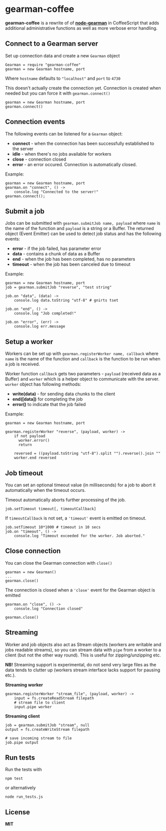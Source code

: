 gearman-coffee
==============

**gearman-coffee** is a rewrite of of **[node-gearman](https://github.com/andris9/node-gearman)** in CoffeeScript that adds additional administrative functions as well as more verbose error handling.

## Connect to a Gearman server

Set up connection data and create a new `Gearman` object

    Gearman = require "gearman-coffee"
    gearman = new Gearman hostname, port

Where `hostname` defaults to `"localhost"` and `port` to `4730`

This doesn't actually create the connection yet. Connection is created when needed but you can force it with `gearman.connect()`

    gearman = new Gearman hostname, port
    gearman.connect()

## Connection events

The following events can be listened for a `Gearman` object:

  * **connect** - when the connection has been successfully established to the server
  * **idle** - when there's no jobs available for workers
  * **close** - connection closed
  * **error** - an error occured. Connection is automatically closed.

Example:

    gearman = new Gearman hostname, port
    gearman.on "connect", () ->
        console.log "Connected to the server!"
    gearman.connect();

## Submit a job

Jobs can be submitted with `gearman.submitJob name, payload` where `name` is the name of the function and `payload` is a string or a Buffer. The returned object (Event Emitter) can be used to detect job status and has the following events:

  * **error** - if the job failed, has parameter error
  * **data** - contains a chunk of data as a Buffer
  * **end** - when the job has been completed, has no parameters
  * **timeout** - when the job has been canceled due to timeout

Example:

    gearman = new Gearman hostname, port
    job = gearman.submitJob "reverse", "test string"

    job.on "data", (data) ->
        console.log data.toString "utf-8" # gnirts tset

    job.on "end", () ->
        console.log "Job completed!"

    job.on "error", (err) ->
        console.log err.message

## Setup a worker

Workers can be set up with `gearman.registerWorker name, callback` where `name` is the name of the function and `callback` is the function to be run when a job is received.

Worker function `callback` gets two parameters - `payload` (received data as a Buffer) and `worker` which is a helper object to communicate with the server. `worker` object has following methods:

  * **write(data)** - for sending data chunks to the client
  * **end([data])** for completing the job
  * **error()** to indicate that the job failed

Example:

    gearman = new Gearman hostname, port

    gearman.registerWorker "reverse", (payload, worker) ->
        if not payload
          worker.error()
          return
        
        reversed = ((payload.toString "utf-8").split "").reverse().join ""
        worker.end reversed

## Job timeout

You can set an optional timeout value (in milliseconds) for a job to abort it automatically when the timeout occurs.

Timeout automatically aborts further processing of the job.

    job.setTimeout timeout[, timeoutCallback]

If `timeoutCallback` is not set, a `'timeout'` event is emitted on timeout.

    job.setTimeout 10*1000 # timeout in 10 secs
    job.on "timeout", () ->
        console.log "Timeout exceeded for the worker. Job aborted."

## Close connection

You can close the Gearman connection with `close()`

    gearman = new Gearman()
    ...
    gearman.close()

The connection is closed when a `'close'` event for the Gearman object is emitted

    gearman.on "close", () ->
        console.log "Connection closed"
    
    gearman.close()

## Streaming

Worker and job objects also act as Stream objects (workers are writable and jobs readable streams), so you can stream data with `pipe` from a worker to a client (but not the other way round). This is useful for zipping/unzipping etc.

**NB!** Streaming support is experimental, do not send very large files as the data tends to clutter up (workers stream interface lacks support for pausing etc.).

**Streaming worker**

    gearman.registerWorker "stream_file", (payload, worker) ->
        input = fs.createReadStream filepath
        # stream file to client
        input.pipe worker

**Streaming client**

    job = gearman.submitJob "stream", null
    output = fs.createWriteStream filepath
    
    # save incoming stream to file
    job.pipe output

## Run tests

Run the tests with

    npm test
    
or alternatively

    node run_tests.js
## License

**MIT**